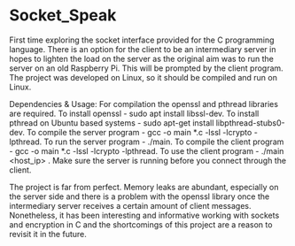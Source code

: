 # Socket_Speak
First time exploring the socket interface provided for the C programming language.
There is an option for the client to be an intermediary server in hopes to lighten the load on the server as the original aim was to run the server on an old Raspberry Pi. This will be prompted by the client program. 
The project was developed on Linux, so it should be compiled and run on Linux.

Dependencies & Usage:
For compilation the openssl and pthread libraries are required.
To install openssl - sudo apt install libssl-dev.
To install pthread on Ubuntu based systems - sudo apt-get install libpthread-stubs0-dev.
To compile the server program - gcc -o main *.c -lssl -lcrypto -lpthread.
To run the server program - ./main.
To compile the client program - gcc -o main *.c -lssl -lcrypto -lpthread.
To use the client program - ./main <host_ip> <portnum>.
Make sure the server is running before you connect through the client.

The project is far from perfect. Memory leaks are abundant, especially on the server side and there is a problem with the openssl library once the intermediary server receives a certain amount of client messages.
Nonetheless, it has been interesting and informative working with sockets and encryption in C and the shortcomings of this project are a reason to revisit it in the future. 
